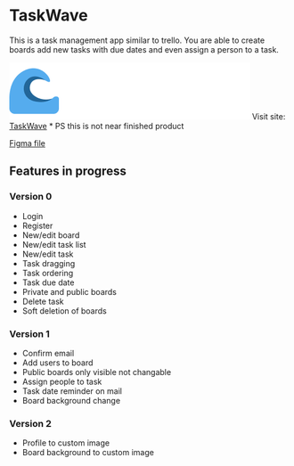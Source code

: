 # TaskWave
This is a task management app similar to trello. You are able to create boards add new tasks with due dates and even assign a person to a task.

![Logo of TaskWave](https://github.com/FarouqJalabi/TaskWave/blob/5ffaedb26d61b153837fe1ba19726212c602eb9c/public/Logo.png?raw=true)
Visit site: [TaskWave](https://taskwave-95876f6bfce4.herokuapp.com) * PS this is not near finished product

[Figma file](https://www.figma.com/file/hqOpRf1V8wm1M53AnW27gy/TaskWave?type=design&node-id=0-1&mode=design&t=18Czr5AlmXNK4Qcb-0)
## Features in progress

### Version 0
- Login
- Register
- New/edit board
- New/edit task list
- New/edit task
- Task dragging
- Task ordering
- Task due date
- Private and public boards
- Delete task
- Soft deletion of boards

### Version 1
- Confirm email
- Add users to board
- Public boards only visible not changable
- Assign people to task
- Task date reminder on mail
- Board background change

### Version 2
- Profile to custom image
- Board background to custom image
